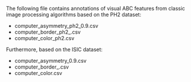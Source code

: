 The following file contains annotations of visual ABC features from classic image processing algorithms based on the PH2 dataset:

- computer_asymmetry_ph2_0.9.csv
- computer_border_ph2_.csv
- computer_color_ph2.csv

Furthermore, based on the ISIC dataset:

- computer_asymmetry_0.9.csv
- computer_border_.csv
- computer_color.csv
